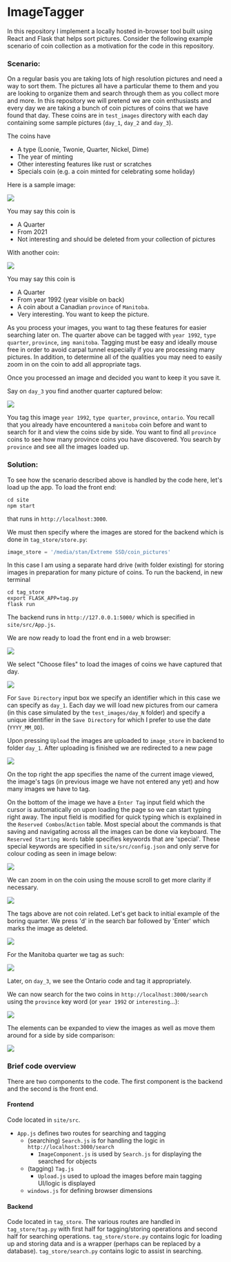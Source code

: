 # ImageTagger

In this repository I implement a locally hosted in-browser tool built using React and Flask that helps sort pictures. Consider the following example scenario of coin collection as a motivation for the code in this repository.

### Scenario:

On a regular basis you are taking lots of high resolution pictures and need a way to sort them. The pictures all have a particular theme to them and you are looking to organize them and search through them as you collect more and more. In this repository we will pretend we are coin enthusiasts and every day we are taking a bunch of coin pictures of coins that we have found that day. These coins are in `test_images` directory with each day containing some sample pictures (`day_1`, `day_2` and `day_3`).

The coins have
 - A type (Loonie, Twonie, Quarter, Nickel, Dime)
 - The year of minting
 - Other interesting features like rust or scratches
 - Specials coin (e.g. a coin minted for celebrating some holiday)

Here is a sample image:

![](test_images/day_1/PXL_20211116_004425903.jpg)

You may say this coin is
 - A Quarter
 - From 2021
 - Not interesting and should be deleted from your collection of pictures

With another coin:

![](test_images/day_1/PXL_20220103_215911603.jpg)

You may say this coin is
 - A Quarter 
 - From year 1992 (year visible on back)
 - A coin about a Canadian `province` of `Manitoba`.
 - Very interesting. You want to keep the picture.

As you process your images, you want to tag these features for easier searching later on. The quarter above can be tagged with `year 1992`, `type quarter`, `province`, `img manitoba`. Tagging must be easy and ideally mouse free in order to avoid carpal tunnel especially if you are processing many pictures. In addition, to determine all of the qualities you may need to easily zoom in on the coin to add all appropriate tags.

Once you processed an image and decided you want to keep it you save it.

Say on `day_3` you find another quarter captured below:

![](test_images/day_3/PXL_20220103_215917311.jpg)

You tag this image `year 1992`, `type quarter`, `province`, `ontario`. You recall that you already have encountered a `manitoba` coin before and want to search for it and view the coins side by side. You want to find all `province` coins to see how many province coins you have discovered. You search by `province` and see all the images loaded up.
 
### Solution:

To see how the scenario described above is handled by the code here, let's load up the app. To load the front end:

```
cd site
npm start
```

that runs in `http://localhost:3000`.

We must then specify where the images are stored for the backend which is done in `tag_store/store.py`:

```python
image_store = '/media/stan/Extreme SSD/coin_pictures'
```

In this case I am using a separate hard drive (with folder existing) for storing images in preparation for many picture of coins. To run the backend, in new terminal

```
cd tag_store
export FLASK_APP=tag.py
flask run
```

The backend runs in `http://127.0.0.1:5000/` which is specified in `site/src/App.js`.

We are now ready to load the front end in a web browser:

![](test_images/app_demonstration/load.png)

We select "Choose files" to load the images of coins we have captured that day.

![](test_images/app_demonstration/select_images.png)

For `Save Directory` input box we specify an identifier which in this case we can specify as `day_1`. Each day we will load new pictures from our camera (in this case simulated by the `test_images/day_N` folder) and specify a unique identifier in the `Save Directory` for which I prefer to use the date (`YYYY_MM_DD`).

Upon pressing `Upload` the images are uploaded to `image_store` in backend to folder `day_1`. After uploading is finished we are redirected to a new page

![](test_images/app_demonstration/loaded.png)

On the top right the app specifies the name of the current image viewed, the image's tags (in previous image we have not entered any yet) and how many images we have to tag.

On the bottom of the image we have a `Enter Tag` input field which the cursor is automatically on upon loading the page so we can start typing right away. The input field is modified for quick typing which is explained in the `Reserved Combos`/`Action` table. Most special about the commands is that saving and navigating across all the images can be done via keyboard. The `Reserved Starting Words` table specifies keywords that are 'special'. These special keywords are specified in `site/src/config.json` and only serve for colour coding as seen in image below:

![](test_images/app_demonstration/tags.png)

We can zoom in on the coin using the mouse scroll to get more clarity if necessary.

![](test_images/app_demonstration/zoom.png)


The tags above are not coin related. Let's get back to initial example of the boring quarter. We press 'd' in the search bar followed by 'Enter' which marks the image as deleted.

![](test_images/app_demonstration/deleted.png)

For the Manitoba quarter we tag as such:

![](test_images/app_demonstration/manitoba.png)

Later, on `day_3`, we see the Ontario code and tag it appropriately.

We can now search for the two coins in `http://localhost:3000/search` using the `province` key word (or `year 1992` or `interesting`...):

![](test_images/app_demonstration/search_1.png)

The elements can be expanded to view the images as well as move them around for a side by side comparison:

![](test_images/app_demonstration/search_2.png)


### Brief code overview

There are two components to the code. The first component is the backend and the second is the front end.

#### Frontend

Code located in `site/src`.

 - `App.js` defines two routes for searching and tagging
   - (searching) `Search.js` is for handling the logic in `http://localhost:3000/search`
     - `ImageComponent.js` is used by `Search.js` for displaying the searched for objects
   - (tagging) `Tag.js`
     - `Upload.js` used to upload the images before main tagging UI/logic is displayed
   - `windows.js` for defining browser dimensions

#### Backend

Code located in `tag_store`. The various routes are handled in `tag_store/tag.py` with first half for tagging/storing operations and second half for searching operations. `tag_store/store.py` contains logic for loading up and storing data and is a wrapper (perhaps can be replaced by a database). `tag_store/search.py` contains logic to assist in searching.
